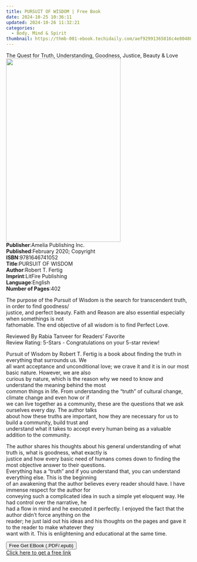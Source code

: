 ```yaml
---
title: PURSUIT OF WISDOM | Free Book
date: 2024-10-25 10:36:11
updated: 2024-10-26 11:32:21
categories:
  - Body, Mind & Spirit
thumbnail: https://thmb-001-ebook.techidaily.com/aef92991365816c4e80488b0168d43a73117c0549f7aeb93ef9f7b6a3aa4e075.jpg
---
```

<main id="book-container">
  <div class="flex flex-col">
    <div class="book-brief flex-1 py-6 px-4 sm:p-6 md:py-10 md:px-8">
      <!-- brief-->
      <div class="book-brief-main">
        The Quest for Truth, Understanding, Goodness, Justice, Beauty & Love
      </div>
    </div>
    <div
      class="book-meta-info flex-1 grid gap-4 col-start-1 col-end-3 row-start-1 sm:mb-6 sm:grid-cols-4 lg:gap-6 lg:col-start-2 lg:row-end-6 lg:row-span-6 lg:mb-0"
    >
      <div
        class="book-meta-info-left place-content-center mt-4 p-4 text-sm leading-6 col-start-2 col-span-2 dark:text-slate-400"
      >
        <img
          class="w-full h-500 object-cover rounded-lg sm:h-255 sm:col-span-2 lg:col-span-full"
          src="https://img-001-ebook.techidaily.com/544f8c83d8a0edac67390c9a1b60a8f3ade595744b19788cf6e1f0e4863e762b.jpg"
          alt=""
          width="312"
          height="500"
        />
      </div>
      <div
        class="book-meta-info-right mt-2 col-start-1 row-start-2 col-span-3 self-center"
      >
        <!-- meta data  -->
        <div class="flex flex-col px-4 md:px-8">
          <div class="flex-1">
            <strong>Publisher</strong>:<span class="px-2"
              >Amelia Publishing Inc.</span
            >
          </div>
          <div class="flex-1">
            <strong>Published</strong>:<span class="px-2"
              >February 2020; Copyright</span
            >
          </div>
          <div class="flex-1">
            <strong>ISBN</strong>:<span class="px-2">9781646741052</span>
          </div>
          <div class="flex-1">
            <strong>Title</strong>:<span class="px-2">PURSUIT OF WISDOM</span>
          </div>
          <div class="flex-1">
            <strong>Author</strong>:<span class="px-2">Robert T. Fertig</span>
          </div>
          <div class="flex-1">
            <strong>Imprint</strong>:<span class="px-2"
              >LitFire Publishing</span
            >
          </div>
          <div class="flex-1">
            <strong>Language</strong>:<span class="px-2">English</span>
          </div>
          <div class="flex-1">
            <strong>Number of Pages</strong>:<span class="px-2">402</span>
          </div>
        </div>
      </div>
    </div>
    <div class="book-description flex-1 py-6 px-4 sm:p-6 md:py-10 md:px-8">
      <div class="book-description-main">
        <div accordion-content="" id="description">
          <p>
            The purpose of the Pursuit of Wisdom is the search for transcendent
            truth, in order to find goodness/<br />justice, and perfect beauty.
            Faith and Reason are also essential especially when somethings is
            not<br />fathomable. The end objective of all wisdom is to find
            Perfect Love.&nbsp;&nbsp;
          </p>
          <p>
            Reviewed By Rabia Tanveer for Readers’ Favorite<br />Review Rating:
            5-Stars - Congratulations on your 5-star
            review!&nbsp;&nbsp;&nbsp;&nbsp;&nbsp;&nbsp;&nbsp;&nbsp;&nbsp;&nbsp;&nbsp;&nbsp;&nbsp;&nbsp;&nbsp;&nbsp;&nbsp;
          </p>
          <p>
            Pursuit of Wisdom by Robert T. Fertig is a book about finding the
            truth in everything that surrounds us. We<br />all want acceptance
            and unconditional love; we crave it and it is in our most basic
            nature. However, we are also<br />curious by nature, which is the
            reason why we need to know and understand the meaning behind the
            most<br />common things in life. From understanding the “truth” of
            cultural change, climate change and even how or if<br />we can live
            together as a community, these are the questions that we ask
            ourselves every day. The author talks<br />about how these truths
            are important, how they are necessary for us to build a community,
            build trust and<br />understand what it takes to accept every human
            being as a valuable addition to the community.
          </p>
          <p>
            The author shares his thoughts about his general understanding of
            what truth is, what is goodness, what exactly is<br />justice and
            how every basic need of humans comes down to finding the most
            objective answer to their questions.<br />Everything has a “truth”
            and if you understand that, you can understand everything else. This
            is the beginning<br />of an awakening that the author believes every
            reader should have. I have immense respect for the author for<br />conveying
            such a complicated idea in such a simple yet eloquent way. He had
            control over the narrative, he<br />had a flow in mind and he
            executed it perfectly. I enjoyed the fact that the author didn’t
            force anything on the<br />reader; he just laid out his ideas and
            his thoughts on the pages and gave it to the reader to make whatever
            they<br />want with it. This is enlightening and educational at the
            same time.
          </p>
        </div>
        <div class="accordion-fader"></div>
      </div>
    </div>
    <div class="book-excerpts flex-1 py-6 px-4 sm:p-6 md:py-10 md:px-8"></div>
    <div
      class="book-about-author flex-1 py-6 px-4 sm:p-6 md:py-10 md:px-8"
    ></div>
    <div class="book-free-get flex-1 py-6 px-4 sm:p-6 md:py-10 md:px-8">
      <button
        id="btn-free-get"
        class="bg-blue-500 hover:bg-blue-700 text-white font-bold py-2 px-4 rounded"
      >
        Free Get EBook (.PDF/.epub)
      </button>
      <div id="countdown-display" class="px-2 text-lg mt-2"></div>
      <a
        id="free-link"
        class="hidden bg-blue-500 hover:bg-blue-700 text-white font-bold py-2 px-4 rounded"
        href="https://www.ebooks.com/en-us/book/209969765/pursuit-of-wisdom/robert-t-fertig/"
        target="_blank"
        >Click here to get a free link</a
      >
    </div>
    <script>
      let countdownTime = 0;
      let countdownInterval = null;
      document
        .getElementById('btn-free-get')
        .addEventListener('click', startCountdown);
      function startCountdown() {
        countdownTime = new Date().getTime() + 60000 * 3;
        countdownInterval = setInterval(updateCountdown, 1000);
        document.getElementById('btn-free-get').disabled = true;
        document
          .getElementById('btn-free-get')
          .classList.add('bg-gray-500', 'cursor-not-allowed');
      }
      function updateCountdown() {
        let currentTime = new Date().getTime();
        let timeLeft = countdownTime - currentTime;
        let secondsLeft = Math.floor(timeLeft / 1000);
        document.getElementById('countdown-display').innerHTML =
          `Remaining time: ${secondsLeft} seconds.`;
        if (secondsLeft <= 0) {
          clearInterval(countdownInterval);
          document.getElementById('btn-free-get').classList.add('hidden');
          document.getElementById('free-link').classList.remove('hidden');
          document.getElementById('countdown-display').innerHTML = '';
        }
      }
    </script>
  </div>
</main>
